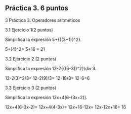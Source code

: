 ## Práctica 3. 6 puntos
3 Práctica 3. Operadores aritméticos

3.1 Ejercicio 1(2 puntos)

Simplifica la expresión 5+{{(3+1)}^2}.

5+(4)^2=
5+16 = 21


3.2 Ejercicio 2 (2 puntos)

Simplifica la expresión 12-2{{(6-3)}^2}\div 3.

12-2(3)^2/3=
12-2(9)/3=
12-18/3=
12-6=6

3.3 Ejercicio 3 (2 puntos)

Simplifica la expresión 12x+4[6-(3x+2)].

12x+4(6-3x-2)=
12x+4(4-3x)=
12x+16-12x=
12x-12x+16= 16
